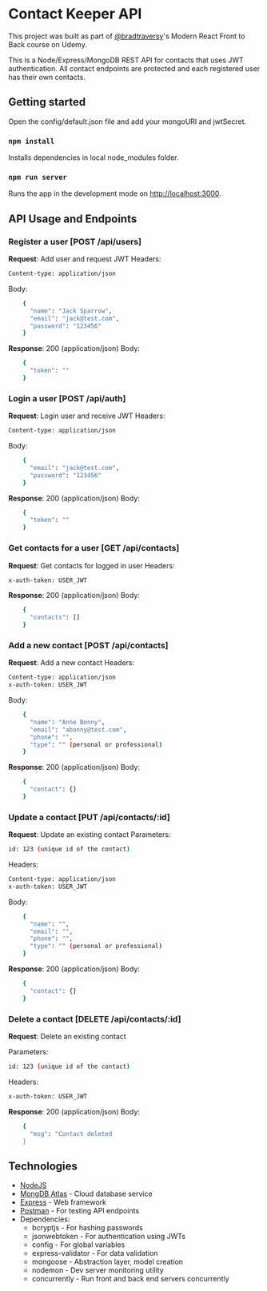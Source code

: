 # Contact Keeper API

This project was built as part of [@bradtraversy](https://github.com/bradtraversy)'s Modern React Front to Back course on Udemy.

This is a Node/Express/MongoDB REST API for contacts that uses JWT authentication. All contact endpoints are protected and each registered user has their own contacts.

## Getting started

Open the config/default.json file and add your mongoURI and jwtSecret.

### `npm install`

Installs dependencies in local node_modules folder.

### `npm run server`

Runs the app in the development mode on [http://localhost:3000](http://localhost:5000).

## API Usage and Endpoints

### Register a user [POST /api/users]

**Request**: Add user and request JWT
Headers:

```bash
Content-type: application/json
```

Body:

```bash
    {
      "name": "Jack Sparrow",
      "email": "jack@test.com",
      "password": "123456"
    }
```

**Response**: 200 (application/json)
Body:

```bash
    {
      "token": ""
    }
```

### Login a user [POST /api/auth]

**Request**: Login user and receive JWT
Headers:

```bash
Content-type: application/json
```

Body:

```bash
    {
      "email": "jack@test.com",
      "password": "123456"
    }
```

**Response**: 200 (application/json)
Body:

```bash
    {
      "token": ""
    }
```

### Get contacts for a user [GET /api/contacts]

**Request**: Get contacts for logged in user
Headers:

```bash
x-auth-token: USER_JWT
```

**Response**: 200 (application/json)
Body:

```bash
    {
      "contacts": []
    }
```

### Add a new contact [POST /api/contacts]

**Request**: Add a new contact
Headers:

```bash
Content-type: application/json
x-auth-token: USER_JWT
```

Body:

```bash
    {
      "name": "Anne Bonny",
      "email": "abonny@test.com",
      "phone": "",
      "type": "" (personal or professional)
    }
```

**Response**: 200 (application/json)
Body:

```bash
    {
      "contact": {}
    }
```

### Update a contact [PUT /api/contacts/:id]

**Request**: Update an existing contact
Parameters:

```bash
id: 123 (unique id of the contact)
```

Headers:

```bash
Content-type: application/json
x-auth-token: USER_JWT
```

Body:

```bash
    {
      "name": "",
      "email": "",
      "phone": "",
      "type": "" (personal or professional)
    }
```

**Response**: 200 (application/json)
Body:

```bash
    {
      "contact": {}
    }
```

### Delete a contact [DELETE /api/contacts/:id]

**Request**: Delete an existing contact

Parameters:

```bash
id: 123 (unique id of the contact)
```

Headers:

```bash
x-auth-token: USER_JWT
```

**Response**: 200 (application/json)
Body:

```bash
    {
      "msg": "Contact deleted
    }
```

## Technologies

- [NodeJS](https://nodejs.org)
- [MongDB Atlas](https://www.mongodb.com/cloud/atlas) - Cloud database service
- [Express](https://expressjs.com/) - Web framework
- [Postman](https://www.getpostman.com) - For testing API endpoints
- Dependencies:
  - bcryptjs - For hashing passwords
  - jsonwebtoken - For authentication using JWTs
  - config - For global variables
  - express-validator - For data validation
  - mongoose - Abstraction layer, model creation
  - nodemon - Dev server monitoring utility
  - concurrently - Run front and back end servers concurrently
